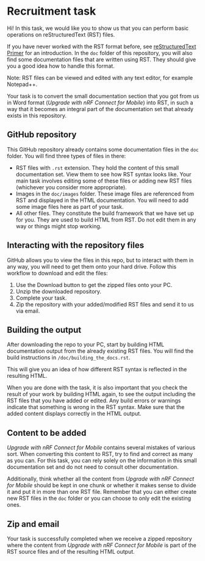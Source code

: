 # Recruitment task

Hi! In this task, we would like you to show us that you can perform basic operations on reStructuredText (RST) files.

If you have never worked with the RST format before, see [reStructuredText Primer](https://www.sphinx-doc.org/en/master/usage/restructuredtext/basics.html) for an introduction. In the ``doc`` folder of this repository, you will also find some documentation files that are written using RST. They should give you a good idea how to handle this format.

Note: RST files can be viewed and edited with any text editor, for example Notepad++.

Your task is to convert the small documentation section that you got from us in Word format (*Upgrade with nRF Connect for Mobile*) into RST, in such a way that it becomes an integral part of the documentation set that already exists in this repository.

## GitHub repository

This GitHub repository already contains some documentation files in the ``doc`` folder. You will find three types of files in there:

* RST files with ``.rst`` extension. They hold the content of this small documentation set. View them to see how RST syntax looks like. Your main task involves editing some of these files or adding new RST files (whichever you consider more appropriate).
* Images in the ``doc/images`` folder. These image files are referenced from RST and displayed in the HTML documentation. You will need to add some image files here as part of your task.
* All other files. They constitute the build framework that we have set up for you. They are used to build HTML from RST. Do not edit them in any way or things might stop working.

## Interacting with the repository files

GitHub allows you to view the files in this repo, but to interact with them in any way, you will need to get them onto your hard drive.
Follow this workflow to download and edit the files:

1. Use the Download button to get the zipped files onto your PC.
2. Unzip the downloaded repository.
3. Complete your task.
4. Zip the repository with your added/modified RST files and send it to us via email.

## Building the output

After downloading the repo to your PC, start by building HTML documentation output from the already existing RST files. You will find the build instructions in ``/doc/building_the_docs.rst``.

This will give you an idea of how different RST syntax is reflected in the resulting HTML.

When you are done with the task, it is also important that you check the result of your work by building HTML again, to see the output including the RST files that you have added or edited. Any build errors or warnings indicate that something is wrong in the RST syntax. Make sure that the added content displays correctly in the HTML output.

## Content to be added

*Upgrade with nRF Connect for Mobile* contains several mistakes of various sort. When converting this content to RST, try to find and correct as many as you can. For this task, you can rely solely on the information in this small documentation set and do not need to consult other documentation.

Additionally, think whether all the content from *Upgrade with nRF Connect for Mobile* should be kept in one chunk or whether it makes sense to divide it and put it in more than one RST file. Remember that you can either create new RST files in the ``doc`` folder or you can choose to only edit the existing ones.

## Zip and email

Your task is successfully completed when we receive a zipped repository where the content from  *Upgrade with nRF Connect for Mobile* is part of the RST source files and of the resulting HTML output.
